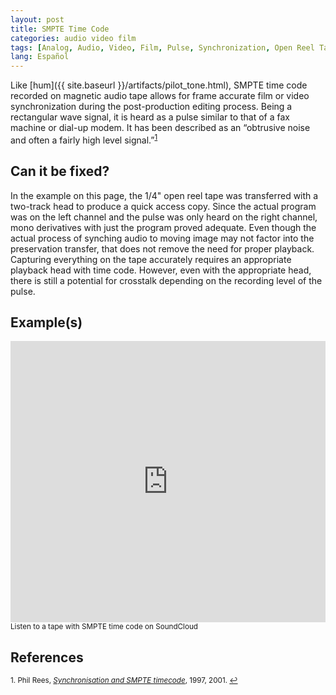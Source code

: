 ```yaml
---
layout: post
title: SMPTE Time Code
categories: audio video film
tags: [Analog, Audio, Video, Film, Pulse, Synchronization, Open Reel Tape]
lang: Español
---
```


Like [hum]({{ site.baseurl }}/artifacts/pilot_tone.html), SMPTE time code recorded on magnetic audio tape allows for frame accurate film or video synchronization during the post-production editing process. Being a rectangular wave signal, it is heard as a pulse similar to that of a fax machine or dial-up modem.  It has been described as an “obtrusive noise and often a fairly high level signal.”<sup><a href="#fn1" id="ref1">1</a></sup>

## Can it be fixed?

In the example on this page, the 1/4" open reel tape was transferred with a two-track head to produce a quick access copy. Since the actual program was on the left channel and the pulse was only heard on the right channel, mono derivatives with just the program proved adequate. Even though the actual process of synching audio to moving image may not factor into the preservation transfer, that does not remove the need for proper playback. Capturing everything on the tape accurately requires an appropriate playback head with time code. However, even with the appropriate head, there is still a potential for crosstalk depending on the recording level of the pulse.

## Example(s)

<iframe width="100%" height="450" scrolling="no" frameborder="no" src="https://w.soundcloud.com/player/?url=https%3A//api.soundcloud.com/tracks/96926260&amp;auto_play=false&amp;hide_related=false&amp;show_comments=true&amp;show_user=true&amp;show_reposts=false&amp;visual=true"></iframe><sub>Listen to a tape with SMPTE time code on SoundCloud</sub>

## References

<sup id="fn1">1. Phil Rees, [_Synchronisation and SMPTE timecode_](http://www.philrees.co.uk/articles/timecode.htm), 1997, 2001. <a href="#ref1" title="Jump back to footnote 1 in the text.">↩</a></sup>  
